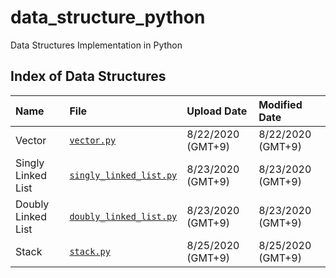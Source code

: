 # data_structure_python
Data Structures Implementation in Python

## Index of Data Structures
| **Name** | **File** | **Upload Date** | **Modified Date**
|:-------|:--------------------------------|:-----|:---------|
| Vector | [`vector.py`][vector]           | 8/22/2020 (GMT+9) | 8/22/2020 (GMT+9) |
| Singly Linked List | [`singly_linked_list.py`][sll]           | 8/23/2020 (GMT+9) | 8/23/2020 (GMT+9) |
| Doubly Linked List | [`doubly_linked_list.py`][dll]           | 8/23/2020 (GMT+9) | 8/23/2020 (GMT+9) |
| Stack | [`stack.py`][stack]           | 8/25/2020 (GMT+9) | 8/25/2020 (GMT+9) |

<!---Reference Links-->
[vector]:../master/vector.py
[sll]:../master/singly_linked_list.py
[dll]:../master/doubly_linked_list.py
[stack]:../master/stack.py
